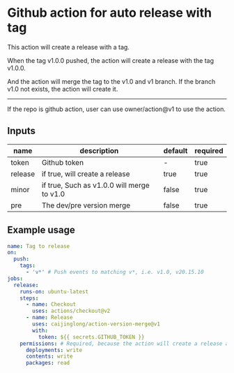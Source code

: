 # Github action for auto release with tag

This action will create a release with a tag.

When the tag v1.0.0 pushed, the action will create a release with the tag v1.0.0.

And the action will merge the tag to the v1.0 and v1 branch. If the branch v1.0 not exists, the action will create it.

----

If the repo is github action, user can use owner/action@v1 to use the action.

## Inputs

| name    | description                                | default | required |
| ------- | ------------------------------------------ | ------- | -------- |
| token   | Github token                               | -       | true     |
| release | if true, will create a release             | true    | true     |
| minor   | if true, Such as v1.0.0 will merge to v1.0 | false   | true     |
| pre     | The dev/pre version merge                  | false   | true     |

## Example usage

```yaml
name: Tag to release
on:
  push:
    tags:
      - 'v*' # Push events to matching v*, i.e. v1.0, v20.15.10
jobs:
  release:
    runs-on: ubuntu-latest
    steps:
      - name: Checkout
        uses: actions/checkout@v2
      - name: Release
        uses: caijinglong/action-version-merge@v1
        with:
          token: ${{ secrets.GITHUB_TOKEN }}
    permissions: # Required, because the action will create a release and branch, so need write permission
      deployments: write
      contents: write
      packages: read

```
